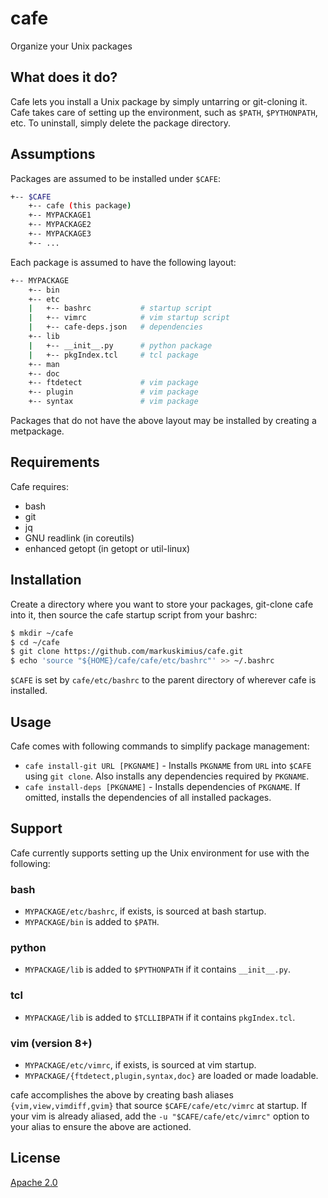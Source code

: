 # cafe

Organize your Unix packages


## What does it do?

Cafe lets you install a Unix package by simply untarring or git-cloning it.
Cafe takes care of setting up the environment, such as `$PATH`, `$PYTHONPATH`,
etc.  To uninstall, simply delete the package directory.


## Assumptions

Packages are assumed to be installed under `$CAFE`:

```bash
+-- $CAFE
    +-- cafe (this package)
    +-- MYPACKAGE1
    +-- MYPACKAGE2
    +-- MYPACKAGE3
    +-- ...
```

Each package is assumed to have the following layout:

```bash
+-- MYPACKAGE
    +-- bin
    +-- etc
    |   +-- bashrc           # startup script
    |   +-- vimrc            # vim startup script
    |   +-- cafe-deps.json   # dependencies
    +-- lib
    |   +-- __init__.py      # python package
    |   +-- pkgIndex.tcl     # tcl package
    +-- man
    +-- doc
    +-- ftdetect             # vim package
    +-- plugin               # vim package
    +-- syntax               # vim package
```

Packages that do not have the above layout may be installed by creating a
metpackage.


## Requirements

Cafe requires:

* bash
* git
* jq
* GNU readlink (in coreutils)
* enhanced getopt (in getopt or util-linux)


## Installation

Create a directory where you want to store your packages, git-clone cafe into
it, then source the cafe startup script from your bashrc:

```bash
$ mkdir ~/cafe
$ cd ~/cafe
$ git clone https://github.com/markuskimius/cafe.git
$ echo 'source "${HOME}/cafe/cafe/etc/bashrc"' >> ~/.bashrc
```

`$CAFE` is set by `cafe/etc/bashrc` to the parent directory of wherever cafe is installed.


## Usage

Cafe comes with following commands to simplify package management:

* `cafe install-git URL [PKGNAME]` - Installs `PKGNAME` from `URL` into
  `$CAFE` using `git clone`.  Also installs any dependencies required by
  `PKGNAME`.
* `cafe install-deps [PKGNAME]` - Installs dependencies of `PKGNAME`.  If
  omitted, installs the dependencies of all installed packages.


## Support

Cafe currently supports setting up the Unix environment for use with the
following:

### bash

* `MYPACKAGE/etc/bashrc`, if exists, is sourced at bash startup.
* `MYPACKAGE/bin` is added to `$PATH`.


### python

* `MYPACKAGE/lib` is added to `$PYTHONPATH` if it contains `__init__.py`.


### tcl

* `MYPACKAGE/lib` is added to `$TCLLIBPATH` if it contains `pkgIndex.tcl`.


### vim (version 8+)

* `MYPACKAGE/etc/vimrc`, if exists, is sourced at vim startup.
* `MYPACKAGE/{ftdetect,plugin,syntax,doc}` are loaded or made loadable.

cafe accomplishes the above by creating bash aliases `{vim,view,vimdiff,gvim}`
that source `$CAFE/cafe/etc/vimrc` at startup.  If your vim is already aliased,
add the `-u "$CAFE/cafe/etc/vimrc"` option to your alias to ensure the above
are actioned.


## License

[Apache 2.0]


[Apache 2.0]: <https://github.com/markuskimius/cafe/blob/master/LICENSE>

